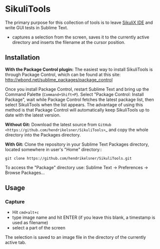 # SikuliTools
The primary purpose for this collection of tools is to leave [SikuliX IDE](http://sikulix.com/) and write GUI tests in Sublime Text.
  
- captures a selection from the screen, saves it to the currently active directory and inserts the filename at the cursor position.

## Installation
**With the Package Control plugin:** The easiest way to install SikuliTools is through Package Control, which can be found at this site: http://wbond.net/sublime_packages/package_control

Once you install Package Control, restart Sublime Text and bring up the Command Palette (`Command+Shift+P`). Select "Package Control: Install Package", wait while Package Control fetches the latest package list, then select SikuliTools when the list appears. The advantage of using this method is that Package Control will automatically keep SikuliTools up to date with the latest version.

**Without Git:** Download the latest source from `GitHub <https://github.com/hendrikelsner/SikuliTools>`_ and copy the whole directory into the Packages directory.

**With Git:** Clone the repository in your Sublime Text Packages directory, located somewhere in user's "Home" directory::

    git clone https://github.com/hendrikelsner/SikuliTools.git


To access the "Package" directory use:
Sublime Text -> Preferences -> Browse Packages...

## Usage

### Capture
- Hit `cmd+alt+c`
- type image name and hit ENTER (if you leave this blank, a timestamp is used as filename)
- select a part of the screen

The selection is saved to an image file in the directory of the currently active tab.
